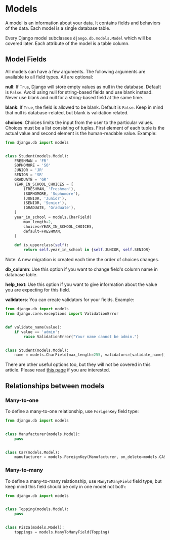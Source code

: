 # Models

A model is an information about your data. It contains fields and behaviors of the data. Each model is a single database table.

Every Django model subclasses `django.db.models.Model` which will be covered later. Each attribute of the model is a table column.

## Model Fields

All models can have a few arguments. The following arguments are available to all field types. All are optional:

__null__: If `True`, Django will store empty values as null in the database. Default is `False`. Avoid using null for string-based fields and use blank instead. Never use blank and null for a string-based field at the same time.

__blank__: If `True`, the field is allowed to be blank. Default is `False`. Keep in mind that null is database-related, but blank is validation related.

__choices__: Choices limits the input from the user to the particular values. Choices must be a list consisting of tuples. First element of each tuple is the actual value and second element is the human-readable value. Example:

```python
from django.db import models


class Student(models.Model):
    FRESHMAN = 'FR'
    SOPHOMORE = 'SO'
    JUNIOR = 'JR'
    SENIOR = 'SR'
    GRADUATE = 'GR'
    YEAR_IN_SCHOOL_CHOICES = [
        (FRESHMAN, 'Freshman'),
        (SOPHOMORE, 'Sophomore'),
        (JUNIOR, 'Junior'),
        (SENIOR, 'Senior'),
        (GRADUATE, 'Graduate'),
    ]
    year_in_school = models.CharField(
        max_length=2,
        choices=YEAR_IN_SCHOOL_CHOICES,
        default=FRESHMAN,
    )

    def is_upperclass(self):
        return self.year_in_school in {self.JUNIOR, self.SENIOR}
```

Note: A new migration is created each time the order of choices changes.

__db_column__: Use this option if you want to change field's column name in database table.

__help_text__: Use this option if you want to give information about the value you are expecting for this field.

__validators__: You can create validators for your fields. Example:

```python
from django.db import models
from django.core.exceptions import ValidationError


def validate_name(value):
    if value == 'admin':
        raise ValidationError("Your name cannot be admin.")


class Student(models.Model):
    name = models.CharField(max_length=255, validators=[validate_name])
```

There are other useful options too, but they will not be covered in this article. Please read [this page](https://docs.djangoproject.com/en/4.1/ref/models/fields/#field-options) if you are interested.

## Relationships between models

### Many-to-one

To define a many-to-one relationship, use `ForigenKey` field type:

```python
from django.db import models


class Manufacturer(models.Model):
    pass


class Car(models.Model):
    manufacturer = models.ForeignKey(Manufacturer, on_delete=models.CASCADE)
```

### Many-to-many

To define a many-to-many relationship, use `ManyToManyField` field type, but keep mind this field should be only in one model not both:

```python
from django.db import models


class Topping(models.Model):
    pass


class Pizza(models.Model):
    toppings = models.ManyToManyField(Topping)
```
